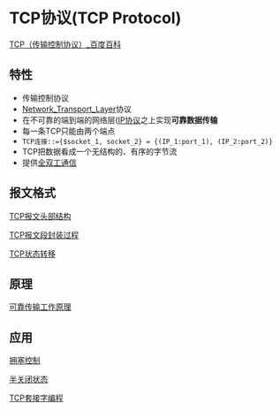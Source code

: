 # TCP协议(TCP Protocol)

[TCP（传输控制协议）_百度百科 ](https://baike.baidu.com/item/tcp/33012?fromtitle=tcp%e5%8d%8f%e8%ae%ae&fromid=8988699&fr=aladdin)

## 特性

- 传输控制协议
- [Network_Transport_Layer](network-transport-layer.md)协议
- 在不可靠的端到端的网络层([IP协议](ip协议.md)之上实现**可靠数据传输**
- 每一条TCP只能由两个端点
- `TCP连接::={$socket_1, socket_2} = {(IP_1:port_1), (IP_2:port_2)}`
- TCP把数据看成一个无结构的、有序的字节流
- 提供[全双工通信](全双工通信.md)


## 报文格式

[TCP报文头部结构](tcp-message-header-sturture.md)

[TCP报文段封装过程](tcp报文段封装过程.md)

[TCP状态转移](tcp状态转移.md)

## 原理

[可靠传输工作原理](可靠传输工作原理.md)

## 应用

[拥塞控制](拥塞控制.md)

[半关闭状态](半关闭状态.md)

[TCP套接字编程](tcp套接字编程.md)
